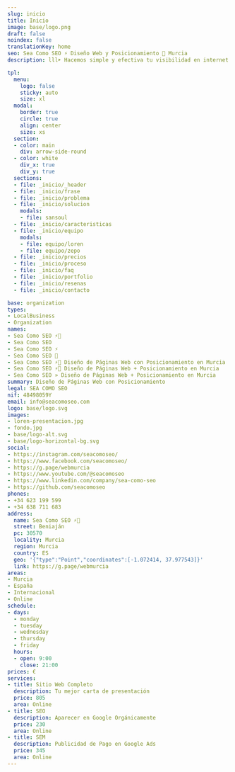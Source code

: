 ```yaml
---
slug: inicio
title: Inicio
image: base/logo.png
draft: false
noindex: false
translationKey: home
seo: Sea Como SEO ⚡️ Diseño Web y Posicionamiento 🥇 Murcia
description: lll➤ Hacemos simple y efectiva tu visibilidad en internet ☝️ Con una web moderna, fácil de usar y de encontrar ☎️ 623 199 599

tpl:
  menu:
    logo: false
    sticky: auto
    size: xl
  modal:
    border: true
    circle: true
    align: center
    size: xs
  section:
  - color: main
    div: arrow-side-round
  - color: white
    div_x: true
    div_y: true
  sections:
  - file: _inicio/_header
  - file: _inicio/frase
  - file: _inicio/problema
  - file: _inicio/solucion
    modals:
    - file: sansoul
  - file: _inicio/caracteristicas
  - file: _inicio/equipo
    modals:
    - file: equipo/loren
    - file: equipo/zepo
  - file: _inicio/precios
  - file: _inicio/proceso
  - file: _inicio/faq
  - file: _inicio/portfolio
  - file: _inicio/resenas
  - file: _inicio/contacto

base: organization
types:
- LocalBusiness
- Organization
names:
- Sea Como SEO ⚡️🐙
- Sea Como SEO
- Sea Como SEO ⚡️
- Sea Como SEO 🐙
- Sea Como SEO ⚡️🐙 Diseño de Páginas Web con Posicionamiento en Murcia
- Sea Como SEO ⚡️🐙 Diseño de Páginas Web + Posicionamiento en Murcia
- Sea Como SEO » Diseño de Páginas Web + Posicionamiento en Murcia
summary: Diseño de Páginas Web con Posicionamiento
legal: SEA COMO SEO
nif: 48498059Y
email: info@seacomoseo.com
logo: base/logo.svg
images:
- loren-presentacion.jpg
- fondo.jpg
- base/logo-alt.svg
- base/logo-horizontal-bg.svg
social:
- https://instagram.com/seacomoseo/
- https://www.facebook.com/seacomoseo/
- https://g.page/webmurcia
- https://www.youtube.com/@seacomoseo
- https://www.linkedin.com/company/sea-como-seo
- https://github.com/seacomoseo
phones:
- +34 623 199 599
- +34 638 711 683
address:
  name: Sea Como SEO ⚡️🐙
  street: Beniaján
  pc: 30570
  locality: Murcia
  region: Murcia
  country: ES
  geo: '{"type":"Point","coordinates":[-1.072414, 37.977543]}'
  link: https://g.page/webmurcia
areas:
- Murcia
- España
- Internacional
- Online
schedule:
- days:
  - monday
  - tuesday
  - wednesday
  - thursday
  - friday
  hours:
  - open: 9:00
    close: 21:00
prices: €
services:
- title: Sitio Web Completo
  description: Tu mejor carta de presentación
  price: 805
  area: Online
- title: SEO
  description: Aparecer en Google Orgánicamente
  price: 230
  area: Online
- title: SEM
  description: Publicidad de Pago en Google Ads
  price: 345
  area: Online
---
```

